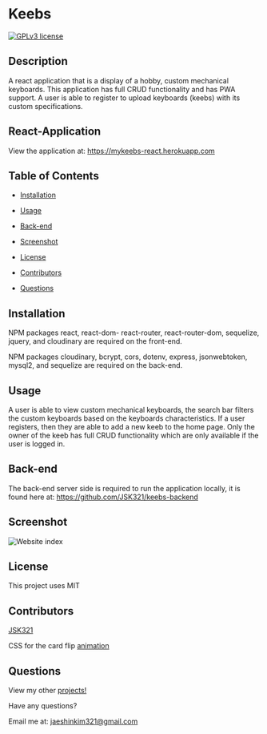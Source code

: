 # Keebs

[![GPLv3 license](https://img.shields.io/badge/License-MIT-blue.svg)](http://perso.crans.org/besson/LICENSE.html)

## Description
A react application that is a display of a hobby, custom mechanical keyboards. This application has full CRUD functionality and has PWA support. A user is able to register to upload keyboards (keebs) with its custom specifications.

## React-Application
View the application at: https://mykeebs-react.herokuapp.com
        
## Table of Contents
- [Installation](#installation)

- [Usage](#usage)

- [Back-end](#back-end)

- [Screenshot](#screenshot)

- [License](#license)

- [Contributors](#contributors)

- [Questions](#questions)

    
## Installation
NPM packages react, react-dom- react-router, react-router-dom, sequelize, jquery, and cloudinary are required on the front-end. 

NPM packages cloudinary, bcrypt, cors, dotenv, express, jsonwebtoken, mysql2, and sequelize are required on the back-end.

## Usage
A user is able to view custom mechanical keyboards, the search bar filters the custom keyboards based on the keyboards characteristics. If a user registers, then they are able to add a new keeb to the home page. Only the owner of the keeb has full CRUD functionality which are only available if the user is logged in.
        
## Back-end
The back-end server side is required to run the application locally, it is found here at: https://github.com/JSK321/keebs-backend

## Screenshot
![Website index](https://i.imgur.com/q7cYC9h.png)

## License
This project uses MIT

## Contributors
[JSK321](https://github.com/JSK321)

CSS for the card flip [animation](https://davidwalsh.name/css-flip)

## Questions
View my other [projects!](https://github.com/JSK321?tab=repositories)

Have any questions?

Email me at: jaeshinkim321@gmail.com
